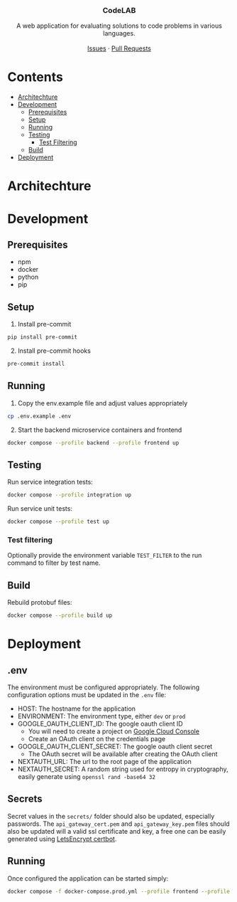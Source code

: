 <br />
<p align="center">
  <h3 align="center">CodeLAB</h3>

  <p align="center">
    A web application for evaluating solutions to code problems in various languages.
    <br />
    <br />
    <a href="https://github.com/Obliie/CodeLAB/issues">Issues</a>
    ·
    <a href="https://github.com/Obliie/CodeLAB/pulls">Pull Requests</a>
  </p>
</p>

# Contents

-   [Architechture](#architechture)
-   [Development](#development)
    -   [Prerequisites](#prerequisites)
    -   [Setup](#setup)
    -   [Running](#running)
    -   [Testing](#testing)
        - [Test Filtering](#test-filtering)
    -   [Build](#build)
-   [Deployment](#deployment)

# Architechture

# Development

## Prerequisites

-   npm
-   docker
-   python
-   pip

## Setup

1. Install pre-commit

```sh
pip install pre-commit
```

2. Install pre-commit hooks

```sh
pre-commit install
```

## Running

1. Copy the env.example file and adjust values appropriately

```sh
cp .env.example .env
```

2. Start the backend microservice containers and frontend

```sh
docker compose --profile backend --profile frontend up
```

## Testing

Run service integration tests:

```sh
docker compose --profile integration up
```

Run service unit tests:

```sh
docker compose --profile test up
```

### Test filtering

Optionally provide the environment variable `TEST_FILTER` to the run command to filter by test name.

## Build

Rebuild protobuf files:

```sh
docker compose --profile build up
```

# Deployment

## .env
The environment must be configured appropriately. The following configuration options must be updated in the `.env` file:
* HOST: The hostname for the application
* ENVIRONMENT: The environment type, either `dev` or `prod`
* GOOGLE_OAUTH_CLIENT_ID: The google oauth client ID
    - You will need to create a project on [Google Cloud Console][1]
    - Create an OAuth client on the credentials page
* GOOGLE_OAUTH_CLIENT_SECRET: The google oauth client secret
    - The OAuth secret will be available after creating the OAuth client
* NEXTAUTH_URL: The url to the root page of the application
* NEXTAUTH_SECRET: A random string used for entropy in cryptography, easily generate using `openssl rand -base64 32`

## Secrets
Secret values in the `secrets/` folder should also be updated, especially passwords. The `api_gateway_cert.pem` and `api_gateway_key.pem` files should also be updated will a valid ssl certificate and key, a free one can be easily generated using [LetsEncrypt certbot][2].

## Running
Once configured the application can be started simply:
```sh
docker compose -f docker-compose.prod.yml --profile frontend --profile backend up
```

[1]: https://console.cloud.google.com/
[2]: https://letsencrypt.org/getting-started/